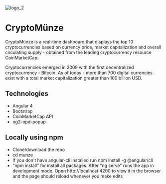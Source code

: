 ![logo_2](https://user-images.githubusercontent.com/3647246/29043383-3f1e9e0c-7bbb-11e7-8bfe-a09cd72a4ccd.png)

# CryptoMünze

CryptoMünze is a real-time dashboard that displays the top 10 cryptocurrencies based on currency price, market capitalization and overall circulating supply - obtained from the leading cryptocurrency resource CoinMarketCap.

Cryptocurrencies emerged in 2009 with the first decentralized cryptocurrency - Bitcoin. As of today - more than 700 digital currencies exist with a total market capitalization greater than 100 billion USD.

## Technologies

- Angular 4
- Bootstrap
- CoinMarketCap API
- ng2-opd-popup 

## Locally using npm

- Clone/download the repo
- cd munze
- If you don't have angular-cli installed run npm install -g @angular/cli
- "npm install" for install all packages. After "ng serve" runs the app in development mode. Open http://localhost:4200 to view it in the browser and the page should reload whenever you make edits

